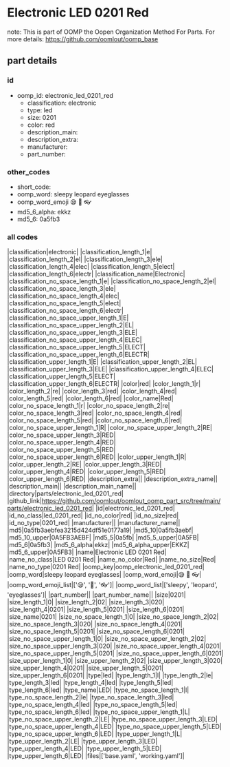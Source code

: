 # Electronic LED 0201 Red  

note: This is part of OOMP the Oopen Organization Method For Parts. For more details: https://github.com/oomlout/oomp_base

##  part details





### id
* oomp_id: electronic_led_0201_red
  * classification: electronic
  * type: led
  * size: 0201
  * color: red
  * description_main: 
  * description_extra: 
  * manufacturer: 
  * part_number: 

### other_codes
* short_code: 
* oomp_word: sleepy leopard eyeglasses
* oomp_word_emoji :sleepy: :leopard: :eyeglasses:
* md5_6_alpha: ekkz
* md5_6: 0a5fb3

### all codes 
|classification|electronic|
|classification_length_1|e|
|classification_length_2|el|
|classification_length_3|ele|
|classification_length_4|elec|
|classification_length_5|elect|
|classification_length_6|electr|
|classification_name|Electronic|
|classification_no_space_length_1|e|
|classification_no_space_length_2|el|
|classification_no_space_length_3|ele|
|classification_no_space_length_4|elec|
|classification_no_space_length_5|elect|
|classification_no_space_length_6|electr|
|classification_no_space_upper_length_1|E|
|classification_no_space_upper_length_2|EL|
|classification_no_space_upper_length_3|ELE|
|classification_no_space_upper_length_4|ELEC|
|classification_no_space_upper_length_5|ELECT|
|classification_no_space_upper_length_6|ELECTR|
|classification_upper_length_1|E|
|classification_upper_length_2|EL|
|classification_upper_length_3|ELE|
|classification_upper_length_4|ELEC|
|classification_upper_length_5|ELECT|
|classification_upper_length_6|ELECTR|
|color|red|
|color_length_1|r|
|color_length_2|re|
|color_length_3|red|
|color_length_4|red|
|color_length_5|red|
|color_length_6|red|
|color_name|Red|
|color_no_space_length_1|r|
|color_no_space_length_2|re|
|color_no_space_length_3|red|
|color_no_space_length_4|red|
|color_no_space_length_5|red|
|color_no_space_length_6|red|
|color_no_space_upper_length_1|R|
|color_no_space_upper_length_2|RE|
|color_no_space_upper_length_3|RED|
|color_no_space_upper_length_4|RED|
|color_no_space_upper_length_5|RED|
|color_no_space_upper_length_6|RED|
|color_upper_length_1|R|
|color_upper_length_2|RE|
|color_upper_length_3|RED|
|color_upper_length_4|RED|
|color_upper_length_5|RED|
|color_upper_length_6|RED|
|description_extra||
|description_extra_name||
|description_main||
|description_main_name||
|directory|parts/electronic_led_0201_red|
|github_link|https://github.com/oomlout/oomlout_oomp_part_src/tree/main/parts/electronic_led_0201_red|
|id|electronic_led_0201_red|
|id_no_class|led_0201_red|
|id_no_color|red|
|id_no_size|red|
|id_no_type|0201_red|
|manufacturer||
|manufacturer_name||
|md5|0a5fb3aebfea3215d424df51e0177a19|
|md5_10|0a5fb3aebf|
|md5_10_upper|0A5FB3AEBF|
|md5_5|0a5fb|
|md5_5_upper|0A5FB|
|md5_6|0a5fb3|
|md5_6_alpha|ekkz|
|md5_6_alpha_upper|EKKZ|
|md5_6_upper|0A5FB3|
|name|Electronic LED 0201 Red|
|name_no_class|LED 0201 Red|
|name_no_color|Red|
|name_no_size|Red|
|name_no_type|0201 Red|
|oomp_key|oomp_electronic_led_0201_red|
|oomp_word|sleepy leopard eyeglasses|
|oomp_word_emoji|:sleepy: :leopard: :eyeglasses:|
|oomp_word_emoji_list|[':sleepy:', ':leopard:', ':eyeglasses:']|
|oomp_word_list|['sleepy', 'leopard', 'eyeglasses']|
|part_number||
|part_number_name||
|size|0201|
|size_length_1|0|
|size_length_2|02|
|size_length_3|020|
|size_length_4|0201|
|size_length_5|0201|
|size_length_6|0201|
|size_name|0201|
|size_no_space_length_1|0|
|size_no_space_length_2|02|
|size_no_space_length_3|020|
|size_no_space_length_4|0201|
|size_no_space_length_5|0201|
|size_no_space_length_6|0201|
|size_no_space_upper_length_1|0|
|size_no_space_upper_length_2|02|
|size_no_space_upper_length_3|020|
|size_no_space_upper_length_4|0201|
|size_no_space_upper_length_5|0201|
|size_no_space_upper_length_6|0201|
|size_upper_length_1|0|
|size_upper_length_2|02|
|size_upper_length_3|020|
|size_upper_length_4|0201|
|size_upper_length_5|0201|
|size_upper_length_6|0201|
|type|led|
|type_length_1|l|
|type_length_2|le|
|type_length_3|led|
|type_length_4|led|
|type_length_5|led|
|type_length_6|led|
|type_name|LED|
|type_no_space_length_1|l|
|type_no_space_length_2|le|
|type_no_space_length_3|led|
|type_no_space_length_4|led|
|type_no_space_length_5|led|
|type_no_space_length_6|led|
|type_no_space_upper_length_1|L|
|type_no_space_upper_length_2|LE|
|type_no_space_upper_length_3|LED|
|type_no_space_upper_length_4|LED|
|type_no_space_upper_length_5|LED|
|type_no_space_upper_length_6|LED|
|type_upper_length_1|L|
|type_upper_length_2|LE|
|type_upper_length_3|LED|
|type_upper_length_4|LED|
|type_upper_length_5|LED|
|type_upper_length_6|LED|
|files|['base.yaml', 'working.yaml']|
